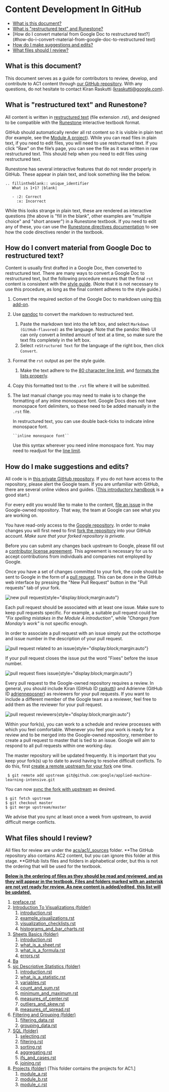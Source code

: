 # Content Development In GitHub

-   [What is this document?](#what-is-this-document)
-   [What is "restructured text" and Runestone?](#what-is-restructured-text-and-runestone)
-   [How do I convert material from Google Doc to restructured text?](#how-do-i-convert-material-from-google-doc-to-restructured text)
-   [How do I make suggestions and edits?](#how-do-i-make-suggestions-and-edits)
-   [What files should I review?](#what-files-should-i-review)

## What is this document?

This document serves as a guide for contributors to review, develop, and
contribute to AC1 content through
[our GitHub repository](https://github.com/google/applied-computing-series).
With any questions, do not hesitate to contact Kiran Raskutti
([kraskutti@google.com](mailto:kraskutti@google.com)).

## What is "restructured text" and Runestone?

All content is written in
[restructured text](https://en.wikipedia.org/wiki/ReStructuredText) (file
extension .rst), and designed to be compatible with the
[Runestone](https://runestone.academy/runestone/default/user/login?_next=/runestone/default/index)
interactive textbook format.

GitHub should automatically render all rst content so it is visible in plain
text (for example, see the
[Module A project](https://github.com/google/applied-machine-learning-intensive/blob/master/acs/ac1/_sources/projects/module_a.rst)).
While you can read files in plain text, if you need to edit files, you will need
to use restructured text. If you click "Raw" on the file’s page, you can see the
file as it was written in raw restructured text. This should help when you need
to edit files using restructured text.

Runestone has several interactive features that do not render properly in
GitHub. These appear in plain text, and look something like the below.

```
.. fillintheblank:: unique_identifier
   What is 1+1? |blank|

   - :2: Correct
     :x: Incorrect
```

While this looks strange in plain text, these are rendered as interactive
questions (the above is "fill in the blank", other examples are "multiple
choice" and "short answer") in a Runestone textbook. If you need to edit any of
these, you can use the
[Runestone directives documentation](https://runestone.academy/runestone/static/authorguide/directives.html)
to see how the code directives render in the textbook.

## How do I convert material from Google Doc to restructured text?

Content is usually first drafted in a Google Doc, then converted to restructured
text. There are many ways to convert a Google Doc to restructured text, but the
following procedure ensures that the final `rst` content is consistent with the
[style guide](https://github.com/google/applied-machine-learning-intensive/blob/master/acs/external_documentation/style_guide.md).
(Note that it is not necessary to use this procedure, as long as the final
content adheres to the style guide.)

1.  Convert the required section of the Google Doc to markdown using
    [this add-on](https://gsuite.google.com/marketplace/app/docs_to_markdown/700168918607).
1.  Use [pandoc](https://pandoc.org/try/) to convert the markdown to
    restructured text.
    1.  Paste the markdown text into the left box, and select `Markdown
        (GitHub-flavored)` as the language. Note that the pandoc Web UI can only
        convert a limited amount of text at a time, so make sure the text fits
        completely in the left box.
    1.  Select `reStructured Text` for the language of the right box, then click
        `Convert`.
1.  Format the `rst` output as per the style guide.
    1.  Make the text adhere to the
        [80 character line limit](https://github.com/google/applied-machine-learning-intensive/blob/master/acs/external_documentation/style_guide.md#line-length),
        and
        [formats the lists properly](https://github.com/google/applied-machine-learning-intensive/blob/master/acs/external_documentation/style_guide.md#lists).
1.  Copy this formatted text to the `.rst` file where it will be submitted.
1.  The last manual change you may need to make is to change the formatting of
    any inline monospace font. Google Docs does not have monospace font
    delimiters, so these need to be added manually in the `.rst` file.

    In restructured text, you can use double back-ticks to indicate inline
    monospace font.

    ```
    ``inline monospace font``
    ```

    Use this syntax wherever you need inline monospace font. You may need to
    readjust for the
    [line limit](https://github.com/google/applied-machine-learning-intensive/blob/master/acs/external_documentation/style_guide.md#line-length).

## How do I make suggestions and edits?

All code is in
[this private GitHub repository](https://github.com/google/applied-machine-learning-intensive).
If you do not have access to the repository, please alert the Google team. If
you are unfamiliar with GitHub, there are several online videos and guides.
([This introductory handbook](https://guides.github.com/introduction/git-handbook/)
is a good start.)

For every edit you would like to make to the content,
[file an issue](https://github.com/google/applied-machine-learning-intensive/issues)
in the Google-owned repository. That way, the team at Google can see what you
are working on.

You have read-only access to the
[Google repository](https://github.com/google/applied-machine-learning-intensive).
In order to make changes you will first need to first
[fork the repository](https://help.github.com/en/articles/fork-a-repo) into your
GitHub account. *Make sure that your forked repository is private.*

Before you can submit any changes back upstream to Google, please fill out a
[contributor license agreement](https://cla.developers.google.com/clas). This
agreement is necessary for us to accept contributions from individuals and
companies not employed by Google.

Once you have a set of changes committed to your fork, the code should be sent
to Google in the form of a
[pull request](https://github.com/google/applied-machine-learning-intensive/pulls).
This can be done in the GitHub web interface by pressing the "New Pull Request"
button in the "Pull requests" tab of your fork.

![new pull request](images/new_pull_request.png){style="display:block;margin:auto"}

Each pull request should be associated with at least one issue. Make sure to
keep pull requests specific. For example, a suitable pull request could be *"Fix
spelling mistakes in the Module A introduction"*, while *"Changes from Monday’s
work"* is not specific enough.

In order to associate a pull request with an issue simply put the octothorpe and
issue number in the description of your pull request.

![pull request related to an issue](images/related_issue.png){style="display:block;margin:auto"}

If your pull request closes the issue put the word "Fixes" before the issue
number.

![pull request fixes issue](images/fixes_issue.png){style="display:block;margin:auto"}

Every pull request to the Google-owned repository requires a review. In general,
you should include Kiran (GitHub ID [raskutti](https://github.com/raskutti)) and
Adrienne (GitHub ID [adrienneposner](https://github.com/adrienneposner)) as
reviewers for your pull requests. If you want to include a different member of
the Google team as a reviewer, feel free to add them as the reviewer for your
pull request.

![pull request reviewers](images/reviewers.png){style="display:block;margin:auto"}

Within your fork(s), you can work to a schedule and review processes with which
you feel comfortable. Whenever you feel your work is ready for a review and to
be merged into the Google-owned repository, remember to create a pull request to
master that is tied to an issue. Google will aim to respond to all pull requests
within one working day.

The master repository will be updated frequently. It is important that you keep
your fork(s) up to date to avoid having to resolve difficult conflicts. To do
this, first
[create a remote upstream for your fork](https://help.github.com/en/articles/configuring-a-remote-for-a-fork)
one time.

```
 $ git remote add upstream git@github.com:google/applied-machine-learning-intensive.git
```

You can now
[sync the fork with upstream](https://help.github.com/en/articles/syncing-a-fork)
as desired.

```
$ git fetch upstream
$ git checkout master
$ git merge upstream/master
```

We advise that you sync at least once a week from upstream, to avoid difficult
merge conflicts.

## What files should I review?

All files for review are under the
[acs/ac1/_sources](https://github.com/google/applied-machine-learning-intensive/tree/master/acs/ac1/_sources)
folder. **The GitHub repository also contains AC2 content, but you can ignore
this folder at this stage. **GitHub lists files and folders in alphabetical
order, but this is not the ordering that will be used for the textbook.

**<span style="text-decoration:underline;">Below is the ordering of files as
they should be read and reviewed, and as they will appear in the
textbook. Files and folders marked with an asterisk are not yet ready for
review. As new content is added/edited, this list will be updated.</span>**

1.  [preface.rst](https://github.com/google/applied-machine-learning-intensive/blob/master/acs/ac1/_sources/preface.rst)
1.  [Introduction To Visualizations (folder)](https://github.com/google/applied-machine-learning-intensive/tree/master/acs/ac1/_sources/introduction_to_visualizations)
    1.  [introduction.rst](https://github.com/google/applied-machine-learning-intensive/blob/master/acs/ac1/_sources/introduction_to_visualizations/introduction.rst)
    1.  [example_visualizations.rst](https://github.com/google/applied-machine-learning-intensive/blob/master/acs/ac1/_sources/introduction_to_visualizations/example_visualizations.rst)
    1.  [visualization_checklists.rst](https://github.com/google/applied-machine-learning-intensive/blob/master/acs/ac1/_sources/introduction_to_visualizations/visualization_checklists.rst)
    1.  [histograms_and_bar_charts.rst](https://github.com/google/applied-machine-learning-intensive/blob/master/acs/ac1/_sources/introduction_to_visualizations/histograms_and_bar_charts.rst)
1.  [Sheets Basics (folder)](https://github.com/google/applied-machine-learning-intensive/tree/master/acs/ac1/_sources/sheets_basics)
    1.  [introduction.rst](https://github.com/google/applied-machine-learning-intensive/tree/master/acs/ac1/_sources/sheets_basics/introduction.rst)
    1.  [what_is_a_sheet.rst](https://github.com/google/applied-machine-learning-intensive/tree/master/acs/ac1/_sources/sheets_basics/what_is_a_sheet.rst)
    1.  [what_is_a_formula.rst](https://github.com/google/applied-machine-learning-intensive/tree/master/acs/ac1/_sources/sheets_basics/what_is_a_formula.rst)
    1.  [errors.rst](https://github.com/google/applied-machine-learning-intensive/tree/master/acs/ac1/_sources/sheets_basics/errors.rst)
1.  [Ba](https://github.com/google/applied-machine-learning-intensive/tree/master/acs/ac1/_sources/basic_descriptive_statistics)
1.  [sic Descriptive Statistics (folder)](https://github.com/google/applied-machine-learning-intensive/tree/master/acs/ac1/_sources/basic_descriptive_statistics)
    1.  [introduction.rst](https://github.com/google/applied-machine-learning-intensive/tree/master/acs/ac1/_sources/basic_descriptive_statistics/introduction.rst)
    1.  [what_is_a_statistic.rst](https://github.com/google/applied-machine-learning-intensive/tree/master/acs/ac1/_sources/basic_descriptive_statistics/what_is_a_statistic.rst)
    1.  [variables.rst](https://github.com/google/applied-machine-learning-intensive/tree/master/acs/ac1/_sources/basic_descriptive_statistics/variables.rst)
    1.  [count_and_sum.rst](https://github.com/google/applied-machine-learning-intensive/tree/master/acs/ac1/_sources/basic_descriptive_statistics/count_and_sum.rst)
    1.  [minimum_and_maximum.rst](https://github.com/google/applied-machine-learning-intensive/tree/master/acs/ac1/_sources/basic_descriptive_statistics/minimum_and_maximum.rst)
    1.  [measures_of_center.rst](https://github.com/google/applied-machine-learning-intensive/tree/master/acs/ac1/_sources/basic_descriptive_statistics/measures_of_center.rst)
    1.  [outliers_and_skew.rst](https://github.com/google/applied-machine-learning-intensive/tree/master/acs/ac1/_sources/basic_descriptive_statistics/outliers_and_skew.rst)
    1.  [measures_of_spread.rst](https://github.com/google/applied-machine-learning-intensive/tree/master/acs/ac1/_sources/basic_descriptive_statistics/measures_of_spread.rst)
1.  [Filtering and Grouping (folder)](https://github.com/google/applied-machine-learning-intensive/tree/master/acs/ac1/_sources/filtering_and_grouping)
    1.  [filtering_data.rst](https://github.com/google/applied-machine-learning-intensive/tree/master/acs/ac1/_sources/filtering_and_grouping/filtering_data.rst)
    1.  [grouping_data.rst](https://github.com/google/applied-machine-learning-intensive/tree/master/acs/ac1/_sources/filtering_and_grouping/grouping_data.rst)
1.  [SQL (folder)](https://github.com/google/applied-machine-learning-intensive/tree/master/acs/ac1/_sources/sql)
    1.  [selecting.rst](https://github.com/google/applied-machine-learning-intensive/blob/master/acs/ac1/_sources/sql/selecting.rst)
    1.  [filtering.rst](https://github.com/google/applied-machine-learning-intensive/blob/master/acs/ac1/_sources/sql/filtering.rst)
    1.  [sorting.rst](https://github.com/google/applied-machine-learning-intensive/blob/master/acs/ac1/_sources/sql/sorting.rst)
    1.  [aggregating.rst](https://github.com/google/applied-machine-learning-intensive/blob/master/acs/ac1/_sources/sql/aggregating.rst)
    1.  [ifs_and_cases.rst](https://github.com/google/applied-machine-learning-intensive/blob/master/acs/ac1/_sources/sql/ifs_and_cases.rst)
    1.  [joining.rst](https://github.com/google/applied-machine-learning-intensive/blob/master/acs/ac1/_sources/sql/joining.rst)
1.  [Projects (folder)](https://github.com/google/applied-machine-learning-intensive/tree/master/acs/ac1/_sources/projects)
    [This folder contains the projects for AC1.]
    1.  [module_a.rst](https://github.com/google/applied-machine-learning-intensive/blob/master/acs/ac1/_sources/projects/module_a.rst)
    1.  [module_b.rst](https://github.com/google/applied-machine-learning-intensive/blob/master/acs/ac1/_sources/projects/module_b.rst)
    1.  [module_c.rst](https://github.com/google/applied-machine-learning-intensive/blob/master/acs/ac1/_sources/projects/module_c.rst)

